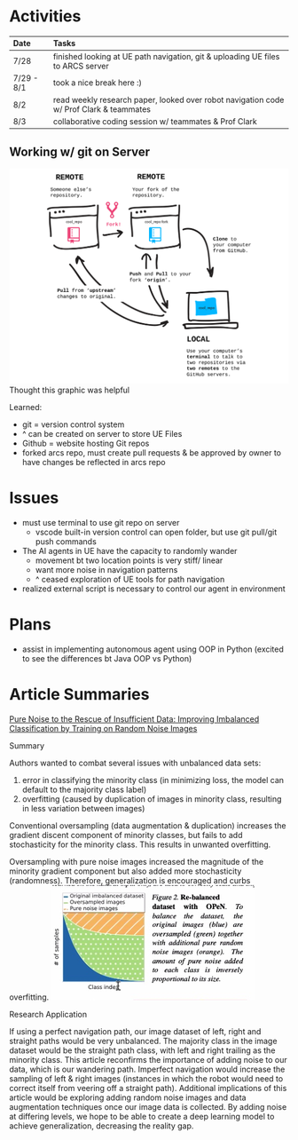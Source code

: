 # Activities
| Date | Tasks
| :--        |:--   |
| 7/28 | finished looking at UE path navigation, git & uploading UE files to ARCS server |
| 7/29 - 8/1 | took a nice break here :) |
| 8/2 | read weekly research paper, looked over robot navigation code w/ Prof Clark & teammates |
| 8/3 | collaborative coding session w/ teammates & Prof Clark |

## Working w/ git on Server 
![GithubExplain](githubTermExplain.png)
Thought this graphic was helpful

Learned:
+ git = version control system
+ ^ can be created on server to store UE Files
+ Github = website hosting Git repos
+ forked arcs repo, must create pull requests & be approved by owner to have changes be reflected in arcs repo

# Issues
+ must use terminal to use git repo on server
    + vscode built-in version control can open folder, but use git pull/git push commands
+ The AI agents in UE have the capacity to randomly wander
    + movement bt two location points is very stiff/ linear 
    + want more noise in navigation patterns
    + ^ ceased exploration of UE tools for path navigation
+ realized external script is necessary to control our agent in environment


# Plans

+ assist in implementing autonomous agent using OOP in Python (excited to see the differences bt Java OOP vs Python)

# Article Summaries

[Pure Noise to the Rescue of Insufficient Data:
Improving Imbalanced Classification by Training on Random Noise Images](https://arxiv.org/pdf/2112.08810.pdf)

Summary

Authors wanted to combat several issues with unbalanced data sets: 
1. error in classifying the minority class (in minimizing loss, the model can default to the majority class label) 
2. overfitting (caused by duplication of images in minority class, resulting in less variation between images)

Conventional oversampling (data augmentation & duplication) increases the gradient discent component of minority classes, but fails to add stochasticity for the minority class. This results in unwanted overfitting.

Oversampling with pure noise images increased the magnitude of the minority gradient component but also added more stochasticity (randomness). Therefore, generalization is encouraged and curbs overfitting.
![Figure](researchPaper.jpg)

Research Application

If using a perfect navigation path, our image dataset of left, right and straight paths would be very unbalanced. The majority class in the image dataset would be the straight path class, with left and right trailing as the minority class. This article reconfirms the importance of adding noise to our data, which is our wandering path. Imperfect navigation would increase the sampling of left & right images (instances in which the robot would need to correct itself from veering off a straight path). Additional implications of this article would be exploring adding random noise images and data augmentation techniques once our image data is collected. By adding noise at differing levels, we hope to be able to create a deep learning model to achieve generalization, decreasing the reality gap.



